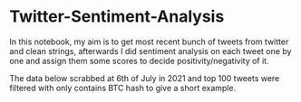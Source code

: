 # Twitter-Sentiment-Analysis

In this notebook, my aim is to get most recent bunch of tweets from twitter and clean strings, afterwards I did sentiment analysis on each tweet one by one and assign them some scores to decide positivity/negativity of it.

The data below scrabbed at 6th of July in 2021 and top 100 tweets were filtered with only contains BTC hash to give a short example.

